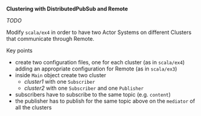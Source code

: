 **Clustering with DistributedPubSub and Remote**

_TODO_

Modify `scala/ex4` in order to have two Actor Systems on different Clusters that communicate through Remote.

Key points
* create two configuration files, one for each cluster (as in `scala/ex4`) adding an appropriate configuration for Remote (as in `scala/ex3`)
* inside `Main` object create two cluster
    * _cluster1_ with one `Subscriber`
    * _cluster2_ with one `Subscriber` and one `Publisher`
* subscribers have to subscribe to the same topic (e.g. `content`)
* the publisher has to publish for the same topic above on the `mediator` of all the clusters